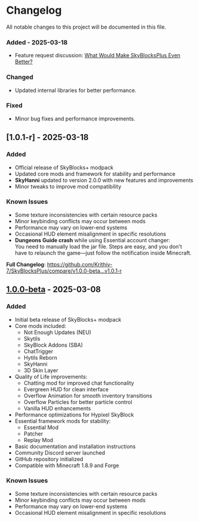 # Changelog

All notable changes to this project will be documented in this file.


### Added - 2025-03-18
- Feature request discussion: [What Would Make SkyBlocksPlus Even Better?](https://github.com/Krithiv-7/SkyBlocksPlus/discussions)

### Changed
- Updated internal libraries for better performance.

### Fixed
- Minor bug fixes and performance improvements.

## [1.0.1-r] - 2025-03-18

### Added
- Official release of SkyBlocks+ modpack
- Updated core mods and framework for stability and performance
- **SkyHanni** updated to version 2.0.0 with new features and improvements
- Minor tweaks to improve mod compatibility

### Known Issues
- Some texture inconsistencies with certain resource packs
- Minor keybinding conflicts may occur between mods
- Performance may vary on lower-end systems
- Occasional HUD element misalignment in specific resolutions
- **Dungeons Guide crash** while using Essential account changer:  
  You need to manually load the jar file. Steps are easy, and you don't have to relaunch the game—just follow the notification inside Minecraft.

**Full Changelog**: https://github.com/Krithiv-7/SkyBlocksPlus/compare/v1.0.0-beta...v1.0.1-r

## [1.0.0-beta] - 2025-03-08

### Added
- Initial beta release of SkyBlocks+ modpack
- Core mods included:
  - Not Enough Updates (NEU)
  - Skytils
  - SkyBlock Addons (SBA)
  - ChatTrigger
  - Hytils Reborn
  - SkyHanni
  - 3D Skin Layer
- Quality of Life improvements:
  - Chatting mod for improved chat functionality
  - Evergreen HUD for clean interface
  - Overflow Animation for smooth inventory transitions
  - Overflow Particles for better particle control
  - Vanilla HUD enhancements
- Performance optimizations for Hypixel SkyBlock
- Essential framework mods for stability:
  - Essential Mod
  - Patcher
  - Replay Mod
- Basic documentation and installation instructions
- Community Discord server launched
- GitHub repository initialized
- Compatible with Minecraft 1.8.9 and Forge

### Known Issues
- Some texture inconsistencies with certain resource packs
- Minor keybinding conflicts may occur between mods
- Performance may vary on lower-end systems
- Occasional HUD element misalignment in specific resolutions

[1.0.0-beta]: https://github.com/Krithiv-7/SkyBlocksPlus/releases/tag/v1.0.0-beta